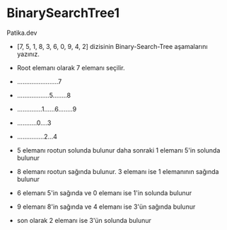 # BinarySearchTree1
Patika.dev

* [7, 5, 1, 8, 3, 6, 0, 9, 4, 2] dizisinin Binary-Search-Tree aşamalarını yazınız.
- Root elemanı olarak 7 elemanı seçilir.
* .......................7
* ..................5........8
* ..............1......6........9
* ...........0....3
* ...............2...4

* 5 elemanı rootun solunda bulunur daha sonraki 1 elemanı 5'in solunda bulunur
* 8 elemanı rootun sağında bulunur. 3 elemanı ise 1 elemanının sağında bulunur
* 6 elemanı 5'in sağında ve 0 elemanı ise 1'in solunda bulunur
* 9 elemanı 8'in sağında ve 4 elemanı ise 3'ün sağında bulunur
* son olarak 2 elemanı ise 3'ün solunda bulunur
